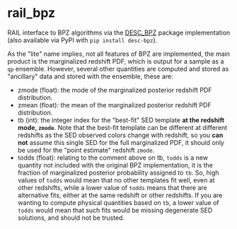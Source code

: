 # rail_bpz
RAIL interface to BPZ algorithms via the [DESC_BPZ](https://github.com/LSSTDESC/DESC_BPZ) package implementation (also available via PyPI with `pip install desc-bpz`).

As the "lite" name implies, not all features of BPZ are implemented, the main product is the marginalized redshift PDF, which is output for a sample as a `qp` ensemble.  However, several other quantities are computed and stored as "ancillary" data and stored with the ensemble, these are:
- zmode (float): the mode of the marginalized posterior redshift PDF distribution.
- zmean (float): the mean of the marginalized posterior redshift PDF distribution.
- tb (int): the integer index for the "best-fit" SED template **at the redshift mode, `zmode`**.  Note that the best-fit template can be different at different redshifts as the SED observed colors change with redshift, so you **can not** assume this single SED for the full marginalized PDF, it should only be used for the "point estimate" redshift `zmode`.
- todds (float): relating to the comment above on tb, `todds` is a new quantity not included with the original BPZ implementation, it is the fraction of marginalized posterior probability assigned to `tb`.  So, high values of `todds` would mean that no other templates fit well, even at other redshifts, while a lower value of `todds` means that there are alternative fits, either at the same redshift or other redshifts.  If you are wanting to compute physical quantities based on `tb`, a lower value of `todds` would mean that such fits would be missing degenerate SED solutions, and should not be trusted.


